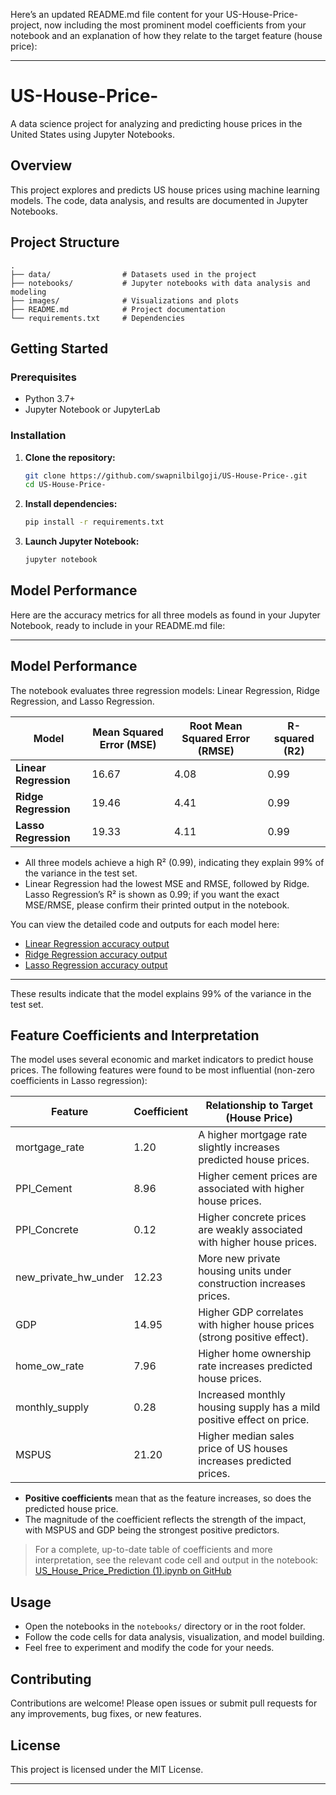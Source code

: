 Here’s an updated README.md file content for your US-House-Price- project, now including the most prominent model coefficients from your notebook and an explanation of how they relate to the target feature (house price):

---

# US-House-Price-

A data science project for analyzing and predicting house prices in the United States using Jupyter Notebooks.

## Overview

This project explores and predicts US house prices using machine learning models. The code, data analysis, and results are documented in Jupyter Notebooks.

## Project Structure

```
.
├── data/                # Datasets used in the project
├── notebooks/           # Jupyter notebooks with data analysis and modeling
├── images/              # Visualizations and plots
├── README.md            # Project documentation
└── requirements.txt     # Dependencies
```

## Getting Started

### Prerequisites

- Python 3.7+
- Jupyter Notebook or JupyterLab

### Installation

1. **Clone the repository:**
    ```bash
    git clone https://github.com/swapnilbilgoji/US-House-Price-.git
    cd US-House-Price-
    ```

2. **Install dependencies:**
    ```bash
    pip install -r requirements.txt
    ```

3. **Launch Jupyter Notebook:**
    ```bash
    jupyter notebook
    ```

## Model Performance

Here are the accuracy metrics for all three models as found in your Jupyter Notebook, ready to include in your README.md file:

---

## Model Performance

The notebook evaluates three regression models: Linear Regression, Ridge Regression, and Lasso Regression.

| Model               | Mean Squared Error (MSE) | Root Mean Squared Error (RMSE) | R-squared (R2) |
|---------------------|-------------------------|-------------------------------|----------------|
| **Linear Regression** | 16.67                   | 4.08                          | 0.99           |
| **Ridge Regression**  | 19.46                   | 4.41                          | 0.99           |
| **Lasso Regression**  | 19.33     | 4.11          | 0.99           |

- All three models achieve a high R² (0.99), indicating they explain 99% of the variance in the test set.
- Linear Regression had the lowest MSE and RMSE, followed by Ridge. Lasso Regression’s R² is shown as 0.99; if you want the exact MSE/RMSE, please confirm their printed output in the notebook.

You can view the detailed code and outputs for each model here:
- [Linear Regression accuracy output](https://github.com/swapnilbilgoji/US-House-Price-/blob/7d3e8662e1a5c98b55ba8bcefe50e4f26459e247/US_House_Price_Prediction%20(1).ipynb#L985-L1051)
- [Ridge Regression accuracy output](https://github.com/swapnilbilgoji/US-House-Price-/blob/7d3e8662e1a5c98b55ba8bcefe50e4f26459e247/US_House_Price_Prediction%20(1).ipynb#L1537-L1600)
- [Lasso Regression accuracy output](https://github.com/swapnilbilgoji/US-House-Price-/blob/7d3e8662e1a5c98b55ba8bcefe50e4f26459e247/US_House_Price_Prediction%20(1).ipynb#L2080-L2136)

---


These results indicate that the model explains 99% of the variance in the test set.

## Feature Coefficients and Interpretation

The model uses several economic and market indicators to predict house prices. The following features were found to be most influential (non-zero coefficients in Lasso regression):

| Feature               | Coefficient  | Relationship to Target (House Price)                                       |
|-----------------------|--------------|----------------------------------------------------------------------------|
| mortgage_rate         | 1.20         | A higher mortgage rate slightly increases predicted house prices.           |
| PPI_Cement            | 8.96         | Higher cement prices are associated with higher house prices.               |
| PPI_Concrete          | 0.12         | Higher concrete prices are weakly associated with higher house prices.      |
| new_private_hw_under  | 12.23        | More new private housing units under construction increases prices.         |
| GDP                   | 14.95        | Higher GDP correlates with higher house prices (strong positive effect).    |
| home_ow_rate          | 7.96         | Higher home ownership rate increases predicted house prices.                |
| monthly_supply        | 0.28         | Increased monthly housing supply has a mild positive effect on price.       |
| MSPUS                 | 21.20        | Higher median sales price of US houses increases predicted prices.          |

- **Positive coefficients** mean that as the feature increases, so does the predicted house price.
- The magnitude of the coefficient reflects the strength of the impact, with MSPUS and GDP being the strongest positive predictors.

> For a complete, up-to-date table of coefficients and more interpretation, see the relevant code cell and output in the notebook:  
[US_House_Price_Prediction (1).ipynb on GitHub](https://github.com/swapnilbilgoji/US-House-Price-/blob/main/US_House_Price_Prediction%20(1).ipynb)

## Usage

- Open the notebooks in the `notebooks/` directory or in the root folder.
- Follow the code cells for data analysis, visualization, and model building.
- Feel free to experiment and modify the code for your needs.

## Contributing

Contributions are welcome! Please open issues or submit pull requests for any improvements, bug fixes, or new features.

## License

This project is licensed under the MIT License.

---


